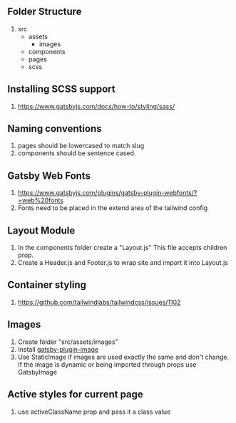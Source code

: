 ## Folder Structure

1.  src
    - assets
      - images
    - components
    - pages
    - scss

## Installing SCSS support

1. https://www.gatsbyjs.com/docs/how-to/styling/sass/

## Naming conventions

1.  pages should be lowercased to match slug
2.  components should be sentence cased.

## Gatsby Web Fonts

1.  https://www.gatsbyjs.com/plugins/gatsby-plugin-webfonts/?=web%20fonts
2.  Fonts need to be placed in the extend area of the tailwind config

## Layout Module

1.  In the components folder create a "Layout.js" This file accepts children prop.
2.  Create a Header.js and Footer.js to wrap site and import it into Layout.js

## Container styling

1.  https://github.com/tailwindlabs/tailwindcss/issues/1102

## Images

1.  Create folder "src/assets/images"
2.  Install [gatsby-plugin-image](https://www.gatsbyjs.com/plugins/gatsby-plugin-image)
3.  Use StaticImage if images are used exactly the same and don't change. If the image is dynamic or being imported through props use GatsbyImage

## Active styles for current page

1.  use activeClassName prop and pass it a class value
